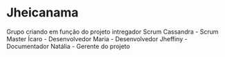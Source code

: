 # Jheicanama
Grupo criando em função do projeto intregador Scrum
Cassandra - Scrum Master
Ícaro - Desenvolvedor
Maria - Desenvolvedor
Jheffiny - Documentador
Natália - Gerente do projeto
